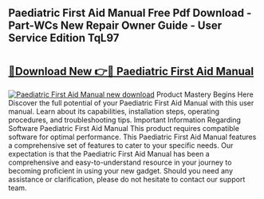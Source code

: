 ## Paediatric First Aid Manual Free Pdf Download - Part-WCs New Repair Owner Guide - User Service Edition TqL97

# <h2><a href="http://cf20365.oget.top/?id=Paediatric+First+Aid+Manual">🔗Download New 👉🔴 Paediatric First Aid Manual</a></h2>

[![Paediatric First Aid Manual new download](https://i.imgur.com/5g1atiW.png)](http://cf20365.oget.top/?id=Paediatric+First+Aid+Manual)
Product Mastery Begins Here Discover the full potential of your Paediatric First Aid Manual with this user manual. Learn about its capabilities, installation steps, operating procedures, and troubleshooting tips. Important Information Regarding Software Paediatric First Aid Manual This product requires compatible software for optimal performance. This Paediatric First Aid Manual features a comprehensive set of features to cater to your specific needs. Our expectation is that the Paediatric First Aid Manual has been a comprehensive and easy-to-understand resource in your journey to becoming proficient in using your new gadget. Should you need any assistance or clarification, please do not hesitate to contact our support team.
